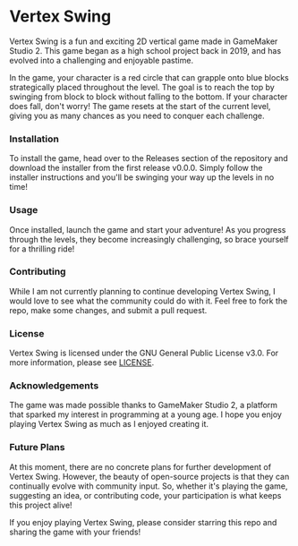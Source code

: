 # Vertex Swing
Vertex Swing is a fun and exciting 2D vertical game made in GameMaker Studio 2. This game began as a high school project back in 2019, and has evolved into a challenging and enjoyable pastime.

In the game, your character is a red circle that can grapple onto blue blocks strategically placed throughout the level. The goal is to reach the top by swinging from block to block without falling to the bottom. If your character does fall, don't worry! The game resets at the start of the current level, giving you as many chances as you need to conquer each challenge.

### Installation
To install the game, head over to the Releases section of the repository and download the installer from the first release v0.0.0. Simply follow the installer instructions and you'll be swinging your way up the levels in no time!

### Usage
Once installed, launch the game and start your adventure! As you progress through the levels, they become increasingly challenging, so brace yourself for a thrilling ride!

### Contributing
While I am not currently planning to continue developing Vertex Swing, I would love to see what the community could do with it. Feel free to fork the repo, make some changes, and submit a pull request.

### License
Vertex Swing is licensed under the GNU General Public License v3.0. For more information, please see [LICENSE](LICENSE).

### Acknowledgements
The game was made possible thanks to GameMaker Studio 2, a platform that sparked my interest in programming at a young age. I hope you enjoy playing Vertex Swing as much as I enjoyed creating it.

### Future Plans
At this moment, there are no concrete plans for further development of Vertex Swing. However, the beauty of open-source projects is that they can continually evolve with community input. So, whether it's playing the game, suggesting an idea, or contributing code, your participation is what keeps this project alive!

If you enjoy playing Vertex Swing, please consider starring this repo and sharing the game with your friends!
